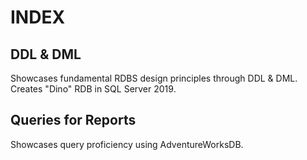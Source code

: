 # INDEX
## DDL & DML
Showcases fundamental RDBS design principles through DDL & DML. Creates "Dino" RDB in SQL Server 2019. 

## Queries for Reports
Showcases query proficiency using AdventureWorksDB.
